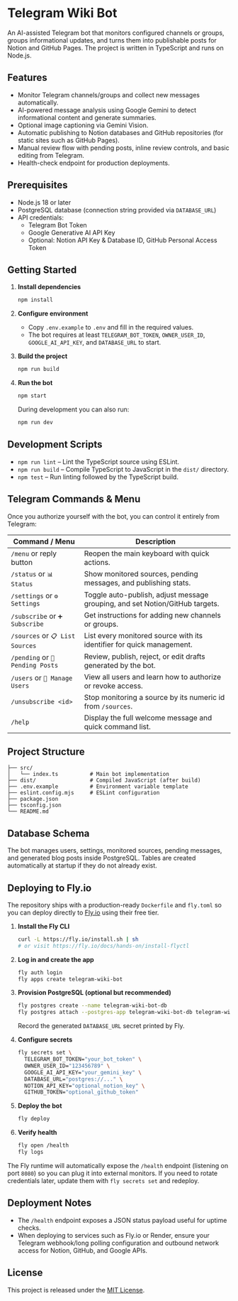# Telegram Wiki Bot

An AI-assisted Telegram bot that monitors configured channels or groups, groups informational updates, and turns them into publishable posts for Notion and GitHub Pages. The project is written in TypeScript and runs on Node.js.

## Features

- Monitor Telegram channels/groups and collect new messages automatically.
- AI-powered message analysis using Google Gemini to detect informational content and generate summaries.
- Optional image captioning via Gemini Vision.
- Automatic publishing to Notion databases and GitHub repositories (for static sites such as GitHub Pages).
- Manual review flow with pending posts, inline review controls, and basic editing from Telegram.
- Health-check endpoint for production deployments.

## Prerequisites

- Node.js 18 or later
- PostgreSQL database (connection string provided via `DATABASE_URL`)
- API credentials:
  - Telegram Bot Token
  - Google Generative AI API Key
  - Optional: Notion API Key & Database ID, GitHub Personal Access Token

## Getting Started

1. **Install dependencies**
   ```bash
   npm install
   ```

2. **Configure environment**
   - Copy `.env.example` to `.env` and fill in the required values.
   - The bot requires at least `TELEGRAM_BOT_TOKEN`, `OWNER_USER_ID`, `GOOGLE_AI_API_KEY`, and `DATABASE_URL` to start.

3. **Build the project**
   ```bash
   npm run build
   ```

4. **Run the bot**
   ```bash
   npm start
   ```

   During development you can also run:
   ```bash
   npm run dev
   ```

## Development Scripts

- `npm run lint` – Lint the TypeScript source using ESLint.
- `npm run build` – Compile TypeScript to JavaScript in the `dist/` directory.
- `npm test` – Run linting followed by the TypeScript build.

## Telegram Commands & Menu

Once you authorize yourself with the bot, you can control it entirely from Telegram:

| Command / Menu | Description |
| -------------- | ----------- |
| `/menu` or reply button | Reopen the main keyboard with quick actions. |
| `/status` or `📊 Status` | Show monitored sources, pending messages, and publishing stats. |
| `/settings` or `⚙️ Settings` | Toggle auto-publish, adjust message grouping, and set Notion/GitHub targets. |
| `/subscribe` or `➕ Subscribe` | Get instructions for adding new channels or groups. |
| `/sources` or `📋 List Sources` | List every monitored source with its identifier for quick management. |
| `/pending` or `📝 Pending Posts` | Review, publish, reject, or edit drafts generated by the bot. |
| `/users` or `👥 Manage Users` | View all users and learn how to authorize or revoke access. |
| `/unsubscribe <id>` | Stop monitoring a source by its numeric id from `/sources`. |
| `/help` | Display the full welcome message and quick command list. |

## Project Structure

```
├── src/
│   └── index.ts          # Main bot implementation
├── dist/                 # Compiled JavaScript (after build)
├── .env.example          # Environment variable template
├── eslint.config.mjs     # ESLint configuration
├── package.json
├── tsconfig.json
└── README.md
```

## Database Schema

The bot manages users, settings, monitored sources, pending messages, and generated blog posts inside PostgreSQL. Tables are created automatically at startup if they do not already exist.

## Deploying to Fly.io

The repository ships with a production-ready `Dockerfile` and `fly.toml` so you can deploy directly to [Fly.io](https://fly.io/) using their free tier.

1. **Install the Fly CLI**
   ```bash
   curl -L https://fly.io/install.sh | sh
   # or visit https://fly.io/docs/hands-on/install-flyctl
   ```

2. **Log in and create the app**
   ```bash
   fly auth login
   fly apps create telegram-wiki-bot
   ```

3. **Provision PostgreSQL (optional but recommended)**
   ```bash
   fly postgres create --name telegram-wiki-bot-db
   fly postgres attach --postgres-app telegram-wiki-bot-db telegram-wiki-bot
   ```
   Record the generated `DATABASE_URL` secret printed by Fly.

4. **Configure secrets**
   ```bash
   fly secrets set \
     TELEGRAM_BOT_TOKEN="your_bot_token" \
     OWNER_USER_ID="123456789" \
     GOOGLE_AI_API_KEY="your_gemini_key" \
     DATABASE_URL="postgres://..." \
     NOTION_API_KEY="optional_notion_key" \
     GITHUB_TOKEN="optional_github_token"
   ```

5. **Deploy the bot**
   ```bash
   fly deploy
   ```

6. **Verify health**
   ```bash
   fly open /health
   fly logs
   ```

The Fly runtime will automatically expose the `/health` endpoint (listening on port `8080`) so you can plug it into external monitors. If you need to rotate credentials later, update them with `fly secrets set` and redeploy.

## Deployment Notes

- The `/health` endpoint exposes a JSON status payload useful for uptime checks.
- When deploying to services such as Fly.io or Render, ensure your Telegram webhook/long polling configuration and outbound network access for Notion, GitHub, and Google APIs.

## License

This project is released under the [MIT License](LICENSE).
